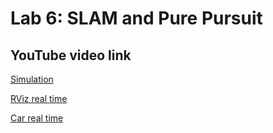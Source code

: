 # Lab 6: SLAM and Pure Pursuit

## YouTube video link
[Simulation](https://youtu.be/cVmlMnvosh8)

[RViz real time](https://youtu.be/eJ2hV7wk3qk)

[Car real time](https://youtube.com/shorts/_UWpGhjrSFw?feature=share)
